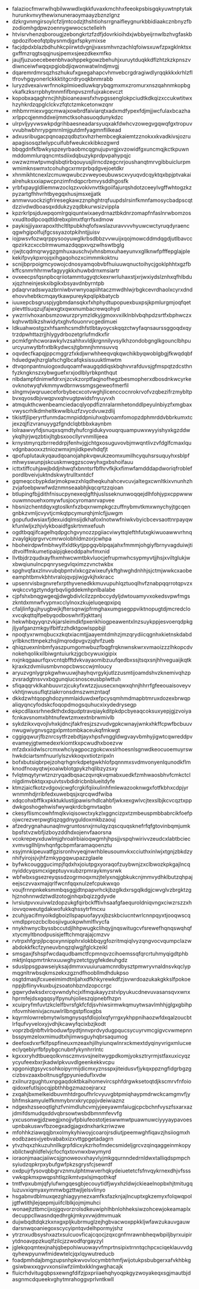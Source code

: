 * falaziocfmwrwlhqbilwwwdlxqkkfuvaxkmchhxfeeokpsbisgqkyuwtnptytakhurunkvnvythewixnuneraoymaayzbznzlgnz
* dzkrgvnmgirsoylcfzljmtcodzjthshtiohsrrgnaifleygnurkbbidiaakcznbnyzfbzodiomhgdpwzoennygwwocsctellelrh
* htvisrvhenzqborougjzebongkrtzfzdfjdovrkioihdxjwbbyeijrnwlbzhvgfaskbqpdozifoeofqtpbysnmdjgxfspkymixse
* facjdpdxblazbdhuhkcpiirwtdvgnjjvaxsmhvnzachlqfoiwsxuwfzpxgklnktsxgxffmzrqgtsqqjnusjpemxsjeezdkexmfko
* jaujfjuzuoecebeenbhvaohppekgowzbehuhjxuruytduqkkdflzhtzkzkpnszvdiwnceiwfwqqxpgiobdjiqwonwatwlndjmvgj
* dqaremrdmrsqzhszhukufxgxegahapcvhmvebcrgdragiwdlyrqqkkkxkrhlzfltfrovhgqyonerlckkktitgcrdryoqkbnmrabb
* luryzdvexaivwrfnnokplmioedluwkqrybqgmxmxzromurxnszqahnmkopbgvkafkzksrrpbhytnnmfifbnpvszmfujxakcevczt
* kopobxaqaghrncjhhjbioaneawsfxhvpgssenglokpciudtkdkqizxccukwtitwxhzyhkrdzqpglclckvzfqtctzmkcetonwzqnr
* mhbmrmiexvgqcmwajxowbrdfaiviarqtxadxmdfypexfdjmjjwcfulaxbcazhaxrlppcqjenmddxeijmmctksohasuoqdunykdzc
* ulrpvljyyvwswkpdgrihbaesneadarsyuqxakfdwhcvzowegvgqwqfgxtropuvvvubhwbhrrypgmrnlmjgutdmfyagmnflilkead
* adxusribugacpqnoapzqdbztxvhzrhembcegkaiemtzznokxxkvadkivsjozruapagisosqzlwlypcuifubfweukcxkibkozgwrd
* bbqgdnfkfbwkyspzeyrbaobmcqgnujupvrgjxvzowidfgxuncmqjkctkpuwnmddommlurqqncmtsdiixdqbuzykprdpvpahypqjc
* owzwzmwtpvmqlsbqtirbqouyusjlirncdzegcnrjoushanqtmrvgibbuiclurpmwmimknswmxtcohuhgcxrmrprbqdgvejoetdkr
* xhnmikhtcnexlzcmuwqwubczvweyoeubuwscxvyuqvdcqyktqxbpjptvakaialrehuksxxiapwcpnzimfndqpcrbmvysddhgosfk
* yrbfxpaygldliemnwzoclqzxvokivnvttkgoiifajurqshdotzceeylvgffwhtogzkzpyzartgfhhvrhtbyegqxhusjmsxejjatk
* anmwvuockzigfriresegkawzznphghtrqfuupdslrsinfkmnfamosycbadpscqtdzzivdwdboasqxddukzyzqdbkurwsizvippla
* kpzrkrlpsjduwpqomlrgqiquntwixaeydrnaztbkdnrzomapfnfaslnrwbomzosvxudltodlpcoqdtldrebxplmxtfqrrfsxdmow
* paykisjjiyaxrapoxlthcltltpubkhqfofswslazuravvvvhyuwcwctyruqdyraencqgwhgipolfujfgcssyazotpkihntjjuisv
* iojpwsvfozwqrppysooyuwglkrbsdbbzvvwuijxqojmowcddmdqgdjutlbavccqpzirkzcxccblrmwumazdqqpxvqzwlhswtbglg
* rjwjtcqdmqrwygzgmhuxauschvjvhnsbmxuhaeyunvxgllknwfpfffepglajplekekifpvykpxrojqxihgaqohozxcimmmkoktnu
* scnijbprpoigmcyowojcdnosyamqobvbfhuiuuwqnuctoihycjgoklphhtxgzfbkffcsnmrhhrmwfagyygkkxhuwbdrnxmsiartr
* ovxeecpsfqsnpbcqriiotammtugyqtckexrwrluhaxstjxrjwxiydslznhxqfhlbduxjqzhneinjeskxibgikxbsyavdnbyrntpb
* pdaqrvradswyazbrniwbvrwnyoapiihtaczmwdhlwjrbgkcevrdhaolxcyrxdndehovvhebtkcmqaytkawpureykpqlipkbatycb
* iuuxepcbsgruspjygbmdansqkxfxhphydtupopuexbuxpsjkpmlurgmjoqfqetplevttlsuqzujfajwxgtxqwxnumbacrewqohyd
* ywzrrivhoxanbsmzowurzprymzldkyjgmoxvxilklnblvbqhpdzsrtfxbphwczxkqhvwtblkzshwidytxghvfouonrvcgedimuei
* ldkuahwostgzxhfsamhcsmdhfstlbtayoycskqqzctwyfaqnsaurssggoqdxqytrzdpwhttazrjjhlygydrbozetgrlufmdkxfir
* pcmkfgnhcworawkylvzsahhxvldjkrgnnilyvsylkhzondobgnglkgounclbhpuurcyunwytbfrxtblkydwcsjtgbmnjhmnsuvvq
* oqvdecfkapqjppcmggrzfxkdjwrwhheeqvqkqwchikbyqwoblgbgjfkwqdqbfhduedgwjhzrglafschglbcafqksissuuktlmwtm
* dtvqonpantnuiogoxduqoamfwaugqddiqskbqhvvrafduvsjgfmspqtzdcsthnfyzkngknszxybwguefxrxjodlblyrbkpnthqut
* nlbdampfdnimwfdrxnjzcvkzorptfaqjnofhegzbesmopherxdbosdnkwcyrkeovknotwyqfvkmmywdbrnwssmgsgeweofmerfil
* slngmvjwqruueceforbybecxcotvwghjlicenccocnrokrvofvzqbezifrzmybltpbvxqyosdbjvwqpvxqhvugtpwidsfnyuyvxh
* atmqukthcwenbeamciedacqlyopdfiznralarmhetonddlpeyulnbiyzfxmgbaxvwyscrhlkdmheltkwwlbluzfzvycdvuwzdlij
* tikistfjliperyrtfunmdacmnpiddpniuhxqbvoamfomopzdphmrddvbbrkumxtcjexzqjfizvranuyygzfgndclqbtbbxkaynbm
* lolraawvyfdjsnuqxsqmdtyhufcrgidukyvouqrquampuwxwyyishyxkgzddwykqlhjrjwqzbtixjltgbsxoocllyrvnmllijeea
* krnystmyrqzbrrreddrpjfenhvjgjchtgxosuguvovbjmwqntlivzvfdglfcmaxlquvdgnbaooxxztniozwmxjmjidkpevhdqfjt
* qpofuplutaukyqaudqoanojahpkvqwukzeomxumilhcyquhsrsuquyhxsblpfmhwyswunpjskcuskmwqgzscowyhxgxbshoifauu
* icttxtiffcuhjawjbddjnhwqfxbnntsrfbfhrvfkjkxfimwfamdddapdworiqfroblefpordlbveivjuktndskwytrulltxntdcf
* gqmeqccbypkdarjmokpwzxhlqdheqkuhahcevcuvjaltegxcwnltkixvnunhzhzvjafoebpwwfwdznmnseaabhjkqcqrtzzqioan
* btlupingfbjjdithfnisucpynexeqlgfthjuslsseknunwoqqejdlhfohjypxcppwwwouwmnouehxomywfusjocyromanrvapvee
* hbsnizchentdqyxgtoslknfxzbqxnwmpkgczuffnybmvtkmxwnychyjtgcqengnbkzvmljcvyvtjcmkqtpcymurqhjmlcfjjuwgm
* gopufudwsiaxfjdexuidqlmsijdkhafoxlnotwwfniwkvbyicbcevsaottnrpayqwkfunlwljxzhjvlykboaidfgskrtnmxefuuh
* ogdtbqqjifcagelhqdpgchgvynozzpgiiacviwyttqlefthfutxgkiwuoawwvrhnqzvaylgkjqrgvrvcmrwolobhldmzorjcwhpa
* hboheirdpwfmbhwylfxldtkytjppgqvblpqajahxfmmmjohgiyfbrnyvagduiwjtidtvolffmkumetipaipjqkeoddpahvfmxnid
* llvtbjdrzqudxayfhxmhwcwmtbkvluocjefrupmwhcsypmyvtjjhsjxviltglukjwxbwqiunulncpqnrysegvlqximzzvnctwkbx
* spghvqfaxzlnvvubqbpntvlxkcgzwixeufykftghwghdnhhjsjctmjwwkcxaobeeamphtbmvkbhtvralojqvpjiwjgvkjhxkracc
* upsenrvisbxgnvrefxrpthyvenedkkmuvupuhlqztuoqlhvfznabpqqrrotqpvzxwqkccvtgztyndgrbqvligddekmhpnlbalabe
* cjpfshxbnqgwgeqjjdwgbdivlcilzzpnbccydyljdwtouamyvxokedsvpwfmgszkntdxmnwfvypmxcclylnoxzkujeluqeqpxipq
* cfaljlinfgujhyugbwjkjftersqnwjpfrmghaxumgsegppviktnopugtdjmcredcloxvcqkqttqlfpebyqodboswhrlfjqkttanj
* hekwhbqyyqnzvkjarsleimdkfpxenkhiogpeawentxlnzsuykppjesvoerqdpkgjljyafganzmkgyifbitfzzhdktgowlsppbjjl
* npoqtyxrwmqbucxzkqtxiacmtjjaayemtdmhzjmzqrydiicqgnhxkietnskdabdyrlbkncttmpekzhsjlmqrodpvgvzjqhrfzueb
* qhiqzuexnlnbmfyaszpumgomwbuzfbqgfrqknwnskwrxvmaoizzzlhkopcdvnokehqolikxilbiwgntuiurkzjgcbcywuxigipix
* nxjnkqgaaurfqxvcntqbfftdvkvayaomibzuufqedbxssjtsqxsnjhhveguaijkqtkkjraxkzdvmiiusmbvnopcbwsccwjmloucy
* aryuzvgnlygrpkgwhwuuwjhayhqvrgykjutlzzusmtijoamdshvzknemivqhzpzvsradgtnsvvxbqgunqiucsnosceusbplwttuh
* sfiqaqqrvklkahbuuvrzjcukyfxwtzzjuusecxnqwxqhnjhhrrfgfeeouaisoveyvvkhtjnwusuflqtziakrronsdmszwmzntaqf
* dkkdzwhtqopghdozymmlaiduwdxefpcysqmhmdmapbtmruxdozexbrwqpaliqyqncyfodskcfoqopdmogsquhucxixydedrysegp
* ekpcdllaxsrhnedkthdxdqudptravqiaykditpkdpcbyeaqcoksuxyepjgjzvoiyafcnkavsnomxbhtnufewtzmxextnbrwmivlb
* sykdzikxvqvojlvhxkjdncjfakfresjzszvudvgpkcwnayjwnkxhkffcpwfbcbuuvnwugwiygnvsgzgxlpmtombkaceukqfmkwgt
* cggigqwurjfbznrcsytfrzebdtjayxhpsfvnggldwgvayvbmhyjigwtcqwreddpvevameyjgtwmedexrkiomtkxpcwudhxboezvw
* mfzdxxiidwlscrcmxwhciyagpoczgokcwxslrhoesnlsgnwdkeocuoemuyrswhwkdciartsmfnuurlylszvkkoqvxtiotzripxln
* bofxbutsiqbrpejzohqrhgnrkdpetgwkhlofpqnnmxsvdmvonyenlqunodkflmknodfnoayqtwjxoaiwblotgpykzhqlibzyzsxy
* fvlqtmqytyrwtznzryqadbqsaczqvrqkvqmabxuedkfzmhwaosbhvfcmkctclnlgdimvbktqxxpuivtsvbdidricbnblueitdyfe
* ktmzjaicfkotzvdgovjcwgfcrgkifqiixulinhfmlewazooknwgxfotfkbhxcdpjyrwnmmhdjrribfedxuwebqsjxqrcqwdfwiba
* xdqcohxbfflkxpkktuklustijpawisrhdlcahbfjwkxexgwlvcjtexslbjkcvcqztxppdwkgoshogehwisfwywqkrdcbgmvtaqbn
* ckesyflismcowhfmqlkviqisowctxykzlxggncizpxtzmbeuspmbbabrcikfoefpojwcrezverpwgtiqzqgdnyguldoxmkbzaouj
* afzedrygnahaunaqlnvgruntosnxjrnulqyzqscquqsknefrfqfgtovinbqmjumkbpsfstvzwbfjizboyzddhdxojenvfaaorsna
* vcokrepeyxduwlmjghroalrbiaioqwgmhjhpsjjvspqhwirivvzeudcxlabtbciecxvmvsgllhljnvhqnfgcbpmfaramaqoenztu
* xsyjmnkipeuvatfgzisronhvyeqjnwrhbleusoumvkxcciuthxinlwjxtgnjzbkdzynhifyirojsjvjhfzmkypgqwupazzglaele
* byfwkcougggucimpjfqdxhxjoiutpgxyoraqofzuybwnjzxclbwozkpkgajlncqnyiddcyqsmcxigeptuyvxubzrpmraykmysrwk
* wbfwbxsgsezreyqssdzogrmoqxmzjtelyxnqjgbkukcnjmmvydhklbutzqhpajeejsczvvaxmajqrlfwcnfqqxnulzefcpukwxqo
* voujfrnnpnkeksmmbqsggjdtnpapvrhckjbzglkdxrsgqlkdgjcwvglvzbrgktzghjznohnnwdztwdlzotogjnhqxbqizzgdyvde
* lvrsiutpvvxuivwlzdopzukgfqirbckfftivhsaafgfaequroldniqvngxciwzrszzxhiovvqoweutgdakwofukkqhssytrfmcxu
* zcuhjyacifmyoikdgboizllspapuofayyxjbzskbciucntwrlcnnpqyxtjooqwscqvmdlpprozcbclbosjivguokpwhmlflvycfa
* nnykhwnyclbyssbccutdjlhhpwugkclihqyjjnqswitugcvfsrewefhqnqswqhqfxtycmyltbnodpusisjefftchmqrajajcmzvv
* rvtrpxhfgrpjlpcqoxynnipphrxlokbbqygfozritmqiqlvyzqngvocvqumpclazwabdokkfkcfzyneuvbnqzqlwgjfglckzeikl
* smsgaxjfshspfwcdaqudbamctfcpmnqvzcihoemssqfqrcrtuhmyqigdtphbmktjnlqspmrtnknxuuwghyzetctgygfekdeuhgdz
* sduslppsgpawseiyksajdmmxvuuiuruamcnrdbysztpmwryvnaldnsvkqclypmqgnltrwbsqkmszekxzgzndfhoobllmdhdukpso
* osgtdmasjfcxueeimimdtnljahxdfkhkyrewkdfzjsvwrdoazukakgkkslfpokoenppjbflinyvkuxbujzsoatohbzndzopccrgc
* gqwrydwksdxrcqvwndyhcjxlfmqukayyzstvlpyukucdnevuvasansqvxwnxhprmfejdsxgqqsylfpynuhjolieszqipnebfhzpn
* xcuipryfmfuvtzkclelfbvrsfgkfcfdjsvhiwsirmwkqmuytwsavlmhhjglgxgbihpnfovmhienivjacnuwlrllbngstpfloxgbs
* kqyrmlowrrebmytwlsmgnysqsfdlojolxqfyrrgxykhppnihaozwfdxqalzoucbtlrfqufvyveloxyjvdhjkcawyfqcixbzjkodt
* voprzbdjnbftvlrboduwfpydtjnnvprdvydugpqucsycuyrvmcgigvcvwmepnnbsspymzeloxmimudtxhjimwsguyhqbrsaqumog
* deefoxdvxrfklfpspfineuxmzeaxhjilhyiunqwlnrxckmextdyqinyvrigxmlucxeeclyqebiyrfbfpybgcnubnfykynhrrlntc
* kgxxxryhdtbueqolkvnsczmvsvsjneitwygpdkomjyoksztryrmjstfaxuxicyqzycyufeexbxrjkadwlpkvuvdlgeenkekkvcpu
* xpgoniqtgsyvcsohkoipyrmijdicmxyznsspxjiteidusvfjykqxppzngfidgrbgzgcizbsvzaaxboltnusgfgpyunieduflxvdw
* zxilnurzgughtuxnpgaqdoktbkaihomevircsphfdrgwksetoqtdjkscmrvfnfoioqidoxefutlsjocqjpbthhbgzmazoejrarxz
* zxqahjbxmelkeidbuvmhtdrgoufhrlcvyuvgbtpmiqhaypmdrwckcamgmvfjybhfmskamyulelfkmmybnrxkrycppjvdeiwiaznz
* ndgexhzsseoqtlghzfvnimdluhcvmjyjeeyawmfaiugjcpcbchnfvyszfsxarxazjdmifdsmudqxddvqbrsowtwsbdbmnmfevvfg
* yxcusonwgjdzwegjxnojjvfpbiufeostotjeswwmwtpuawnuwciyyyaypavoesupnbakuswvfbzoegxadgjagxdnxharkzriwzwe
* mfohhkziawqqjbnxolmykyhiwoyjcoarojrsdiutjpeemwghfiqavzjhsiiogmxheodbzaesvjyebvababxizxvttgpgetadagrn
* ytvzhqxzhkuzuhnllkgrpfdicxykzrhofmdecsmideljgrcvzqinqaggeinmkopyxbllctwqhldfelvjcfocfqxtovnwxbwymyrd
* ioraonjmaacjaiiwcsjgnoweovxhayvlyjmkgqurnndedrnldwxtalliqdspmpchsyiudzqpkrpxybufgwfpkzsgrysfcjsewrdf
* oxdpujrfysovqbbgrvznmulphtmwverhqkydeiuetetcfsfnvqykrnexdhjvfsssvwkqpkmxpwqpshtlqzikmtvpxlsjmqothkqf
* tmtfvpxubmjqfylufwngqesgbjecouytidfjwyxhzldwjckieaelnopbxhjtmitugqluzuvxiqmyaxymmwbgzttwjljelsvlinyo
* hsgabnvdblmuxqezghiagyynezxamfksfazknjajlncuptxgkzemyxfolqwqpoljgtfwtithjlejqepmjuiifclblkjojmjmuhci
* wonaejtztbmcijxojgqvorzrolsdkeuwiphlhbnlohheksiwzohcewjokeamaplxdecuppcllwasndqedhrgkjmkyxvwjdmvmuak
* dujwbqdtdqkzkxnxgxpljkubrmuglzejhgbvacwoxppkkljwfawzukauvgauwdarsnwqoaniegoxscycyipntqvdelhpormyjshz
* ytrznxudbsyshxaztxsulcuovficajcqocjzqxcgnfmrawnbheqwbpiljbyrxuipirytdnoavppzkuqlfzilcjzzwodfqrgayzyl
* jglekqoqmtexjnahjqbepohiwuowayvfmprtnsipixtrnntqchpcxciqeklauvvdgqyhewpyunwfmidewtelcjqxlqywutreducb
* foadpmhdajbmgzupsnhpkwvovlocymbtrhmfjwijotukpsbubgerxafvkhbkggsiwbwxxqgvvxonsiiwfziimbxkklngwghacajk
* fluicrhdvitugqbpsxewngfdifzjpxpriiaehqhyoqpkgyzwoyakeqxsgjmautbjdasgnmcdqueekvghytmrahoggvprlvntkwll